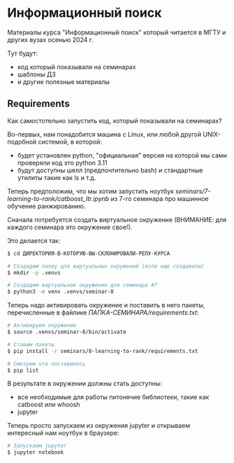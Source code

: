 # Информационный поиск

Материалы курса "Информационный поиск" который читается в МГТУ и других вузах осенью 2024 г.

Тут будут:

- код который показывали на семинарах
- шаблоны ДЗ
- и другие полезные материалы

## Requirements

Как самостотельно запустить код, который показывали на семинарах?

Во-первых, нам понадобится машина с Linux, или любой другой UNIX-подобной системой, в которой:

- будет установлен python, "официальная" версия на которой мы сами проверяли код это python 3.11
- будут доступны шелл (предпочтительно bash) и стандартные утилиты такие как ls и т.д.

Теперь предположим, что мы хотим запустить ноутбук _seminars/7-learning-to-rank/catboost_ltr.ipynb_ из 7-го семинара про машинное обучение ранжированию.

Сначала потребуется создать виртуальное окружение (ВНИМАНИЕ: для каждого семинара это окружение свое!).

Это делается так:

```bash
$ cd ДИРЕКТОРИЯ-В-КОТОРУЮ-ВЫ-СКЛОНИРОВАЛИ-РЕПУ-КУРСА

# Создадим папку для виртуальных окружений (если еще создавали)
$ mkdir -p .venvs

# Создадим виртуальное окружение для семинара #7
$ python3 -m venv .venvs/seminar-8
```

Теперь надо активировать окружение и поставить в него пакеты, перечисленные в файлике _ПАПКА-СЕМИНАРА/requirements.txt_:
```bash
# Активируем окружение
$ source .venvs/seminar-8/bin/activate

# Ставим пакеты
$ pip install -r seminars/8-learning-to-rank/requirements.txt

# Смотрим что поставилось
$ pip list
```

В результате в окружении должны стать доступны:

- все необходимые для работы питонячие библиотеки, такие как catboost или whoosh
- jupyter

Теперь просто запускаем из окружения jupyter и открываем интересный нам ноутбук в браузере:
```bash
# Запускаем jupyter
$ jupyter notebook
```
